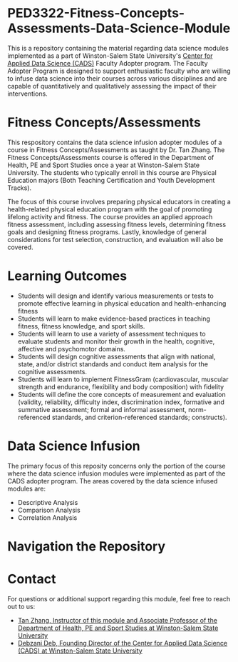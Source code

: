 # PED3322-Fitness-Concepts-Assessments-Data-Science-Module
This is a repository containing the material regarding data science modules implemented as a part of Winston-Salem State University's [Center for Applied Data Science (CADS)](https://www.wssu.edu/academics/colleges-and-departments/college-of-arts-sciences-business-education/center-for-applied-data-science/index.html) Faculty Adopter program. The Faculty Adopter Program is designed to support enthusiastic faculty who are willing to infuse data science into their courses across various disciplines and are capable of quantitatively and qualitatively assessing the impact of their interventions. 

# Fitness Concepts/Assessments
This respository contains the data science infusion adopter modules of a course in Fitness Concepts/Assessments as taught by Dr. Tan Zhang. The Fitness Concepts/Assessments course is offered in the Department of Health, PE and Sport Studies once a year at Winston-Salem State University. The students who typically enroll in this course are Physical Education majors (Both Teaching Certification and Youth Development Tracks).

The focus of this course involves preparing physical educators in creating a health-related physical education program with the goal of promoting lifelong activity and fitness. The course provides an applied approach fitness assessment, including assessing fitness levels, determining fitness goals and designing fitness programs. Lastly, knowledge of general considerations for test selection, construction, and evaluation will also be covered.

# Learning Outcomes
* Students will design and identify various measurements or tests to promote effective learning in physical education and health-enhancing fitness  
* Students will learn to make evidence-based practices in teaching fitness, fitness knowledge, and sport skills. 
* Students will learn to use a variety of assessment techniques to evaluate students and monitor their growth in the health, cognitive, affective and psychomotor domains. 
* Students will design cognitive assessments that align with national, state, and/or district standards and conduct item analysis for the cognitive assessments. 
* Students will learn to implement FitnessGram (cardiovascular, muscular strength and endurance, flexibility and body composition) with fidelity  
* Students will define the core concepts of measurement and evaluation (validity, reliability, difficulty index, discrimination index, formative and summative assessment; formal and informal assessment, norm-referenced standards, and criterion-referenced standards; constructs). 

# Data Science Infusion
The primary focus of this reposity concerns only the portion of the course where the data science infusion modules were implemented as part of the CADS adopter program. The areas covered by the data science infused modules are:
* Descriptive Analysis
* Comparison Analysis
* Correlation Analysis

# Navigation the Repository

# Contact
For questions or additional support regarding this module, feel free to reach out to us:
* [Tan Zhang, Instructor of this module and Associate Professor of the Department of Health, PE and Sport Studies at Winston-Salem State University](mailto:zhangt@wssu.edu)
* [Debzani Deb, Founding Director of the Center for Applied Data Science (CADS) at Winston-Salem State University](mailto:debd@wssu.edu)

